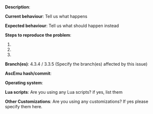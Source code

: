 **Description**:

**Current behaviour**: Tell us what happens

**Expected behaviour**: Tell us what should happen instead

**Steps to reproduce the problem**:

1. 
2. 
3. 

**Branch(es)**: 4.3.4 / 3.3.5 (Specify the branch(es) affected by this issue)

**AscEmu hash/commit**:  

**Operating system**:  

**Lua scripts**:  Are you using any Lua scripts? if yes, list them

**Other Customizations**: Are you using any customizations? If yes please specify them here.
